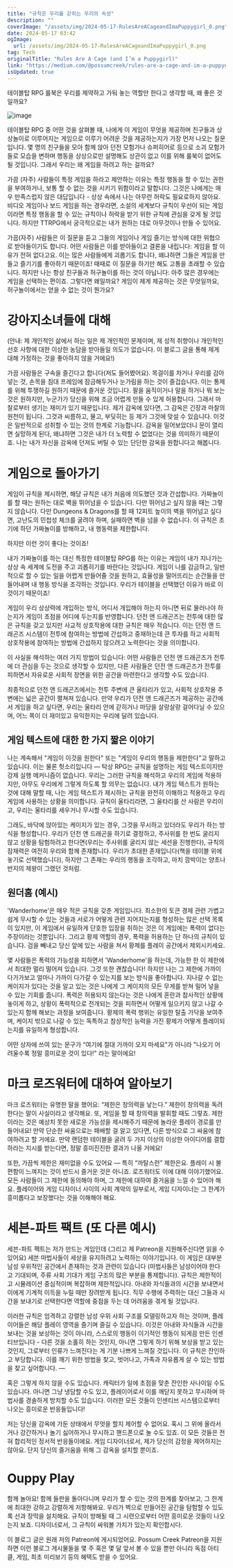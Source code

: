 ```yaml
---
title: "규칙은 우리를 갇히는 우리의 속성"
description: ""
coverImage: "/assets/img/2024-05-17-RulesAreACageandImaPuppygirl_0.png"
date: 2024-05-17 03:42
ogImage:
  url: /assets/img/2024-05-17-RulesAreACageandImaPuppygirl_0.png
tag: Tech
originalTitle: "Rules Are A Cage (and I’m a Puppygirl)"
link: "https://medium.com/@possumcreek/rules-are-a-cage-and-im-a-puppygirl-69e8d569b2b6"
isUpdated: true
---
```


테이블탑 RPG 룰북은 우리를 제약하고 가둬 놓는 역할만 한다고 생각할 때, 왜 좋은 것일까요?

![image](/assets/img/2024-05-17-RulesAreACageandImaPuppygirl_0.png)

테이블탑 RPG 중 어떤 것을 살펴볼 때, 나에게 이 게임이 무엇을 제공하며 친구들과 상상놀이로 이루어지는 게임으로 이루기 어려운 것을 제공하는지가 가장 먼저 나오는 질문입니다. 몇 명의 친구들을 모아 함께 앉아 던전 모험가나 슈퍼히어로 등으로 소괴 모험가들로 모습을 변하며 행동을 상상으로만 설명해도 상관이 없고 이를 위해 룰북이 없어도 될 것입니다. 그래서 우리는 왜 게임을 하려고 하는 걸까요?

가끔 (자주) 사람들이 특정 게임을 하라고 제안하는 이유는 특정 행동을 할 수 있는 권한을 부여하거나, 보통 할 수 없는 것을 시키기 위함이라고 말합니다. 그것은 나에게는 매우 만족스럽지 않은 대답입니다 - 상상 속에서 나는 아무런 허락도 필요로하지 않아요. 비디오 게임이나 보드 게임을 하는 경우라면, 소설의 세계보다 규칙이 우선이 되는 게임이라면 특정 행동을 할 수 있는 규칙이나 허락을 받기 위한 규칙에 관심을 갖게 될 것입니다. 하지만 TTRPG에서 궁극적으로는 내가 원하는 대로 아무것이나 만들 수 있어요.

<!-- seedividend - 사각형 -->

<ins class="adsbygoogle"
     style="display:block"
     data-ad-client="ca-pub-4877378276818686"
     data-ad-slot="1898504329"
     data-ad-format="auto"
     data-full-width-responsive="true"></ins>

<script>
     (adsbygoogle = window.adsbygoogle || []).push({});
</script>

가끔(자주) 사람들은 이 질문을 듣고 그들의 게임이나 게임 즐기는 방식에 대한 위협으로 받아들이기도 합니다. 어떤 사람들은 이를 받아들이고 결론을 내립니다: 게임을 할 이유가 전혀 없다고요. 이는 많은 사람들에게 괴롭기도 합니다, 왜냐하면 그들은 게임을 만들고 즐기기를 좋아하기 때문이죠! 때때로 이 질문을 하기만 해도 고통을 초래할 수 있습니다. 하지만 나는 항상 친구들과 허구놀이를 하는 것이 아닙니다: 아주 많은 경우에는 게임을 선택하는 편이죠. 그렇다면 왜일까요? 게임이 제게 제공하는 것은 무엇일까요, 허구놀이에서는 얻을 수 없는 것이 뭔가요?

# 강아지소녀들에 대해

(안내: 제 개인적인 삶에서 하는 일은 제 개인적인 문제이며, 제 성적 취향이나 개인적인 선호 사항에 대한 이상한 농담을 받아들일 의도가 없습니다. 이 블로그 글을 통해 제게 대해 가정하는 것을 좋아하지 않을 거에요!)

가끔 사람들은 구속을 즐긴다고 합니다(저도 들어봤어요). 목걸이를 차거나 우리를 감아넣는 것, 손목을 침대 프레임에 잠금해두거나 눈가림을 하는 것이 즐겁습니다. 이는 통제를 위해 투쟁하길 원하기 때문에 즐거운 것입니다. 팔을 움직이거나 말을 하거나 뭐 보는 것은 원하지만, 누군가가 당신을 위해 조금 어렵게 만들 수 있게 허용합니다. 그래서 마찰로부터 생기는 재미가 있기 때문입니다. 제가 감옥에 있다면, 그 감옥은 긴장과 마찰의 원천이 됩니다. 그것과 씨름하고, 물고, 부딪히는 등 제가 그것에 맞설 수 있습니다. 이것은 일반적으로 성취할 수 있는 것의 한계로 기능합니다. 감옥을 밀어보았더니 문이 열리면 실망하게 된다, 왜냐하면 그것은 내가 더 노력할 수 없었다는 것을 의미하기 때문이죠. 나는 내가 자신을 감옥에 던져도 버틸 수 있는 단단한 감옥을 원합니다고 해봅니다.

<!-- seedividend - 사각형 -->

<ins class="adsbygoogle"
     style="display:block"
     data-ad-client="ca-pub-4877378276818686"
     data-ad-slot="1898504329"
     data-ad-format="auto"
     data-full-width-responsive="true"></ins>

<script>
     (adsbygoogle = window.adsbygoogle || []).push({});
</script>

# 게임으로 돌아가기

게임이 규칙을 제시하면, 해당 규칙은 내가 처음에 의도했던 것과 간섭합니다. 가짜놀이를 할 때는 원하는 대로 벽을 뛰어넘을 수 있습니다. 다만 뛰어넘고 싶지 않을 때는 그렇지 않습니다. 다만 Dungeons & Dragons를 할 때 12피트 높이의 벽을 뛰어넘고 싶다면, 고난도의 민첩성 체크를 굴려야 하며, 실패하면 벽을 넘을 수 없습니다. 이 규칙은 초기에 하던 가짜놀이를 방해하고, 내 행동력을 제한합니다.

하지만 이런 것이 좋다는 것이죠!

내가 가짜놀이를 하는 대신 특정한 테이블탑 RPG를 하는 이유는 게임이 내가 지나가는 상상 속 세계에 도전을 주고 괴롭히기를 바란다는 것입니다. 게임이 나를 감금하고, 일반적으로 할 수 있는 일을 어렵게 만들어줄 것을 원하고, 효율성을 떨어뜨리는 순간들을 만들어내며 내 행동 방식을 조각하는 것입니다. 우리가 테이블을 선택했던 이유가 바로 이것이기 때문이죠!

<!-- seedividend - 사각형 -->

<ins class="adsbygoogle"
     style="display:block"
     data-ad-client="ca-pub-4877378276818686"
     data-ad-slot="1898504329"
     data-ad-format="auto"
     data-full-width-responsive="true"></ins>

<script>
     (adsbygoogle = window.adsbygoogle || []).push({});
</script>

게임이 우리 상상력에 개입하는 방식, 어디서 개입해야 하는지 아니면 뒤로 물러나야 하는지가 게임이 초점을 어디에 두는지를 반영합니다. 던전 앤 드래곤즈는 전투에 대한 많은 규칙을 갖고 있지만 사교적 상호작용에 대한 규칙은 매우 적습니다. 이는 던전 앤 드래곤즈 시스템이 전투에 참여하는 방법에 간섭하고 중재하는데 큰 투자를 하고 사회적 상호작용에 참여하는 방법에 간섭하지 않으려고 노력한다는 것을 의미합니다.

이 사실을 해석하는 여러 가지 방법이 있습니다: 어떤 사람들은 던전 앤 드래곤즈가 전투에 더 관심을 두는 것으로 생각할 수 있지만, 다른 사람들은 던전 앤 드래곤즈가 전투를 피하면서 자유로운 사회적 장면을 위한 공간을 마련한다고 생각할 수도 있습니다.

최종적으로 던전 앤 드래곤즈에서는 전투 주변에 큰 울타리가 있고, 사회적 상호작용 주변에는 넓은 공간이 펼쳐져 있습니다. 만약 우리가 던전 앤 드래곤즈가 제공하는 공간에서 게임을 하고 싶다면, 우리는 울타리 안에 갇히거나 마당을 살랑살랑 걸어다닐 수 있으며, 어느 쪽이 더 재미있고 유익한지는 우리에 달려 있습니다.

## 게임 텍스트에 대한 한 가지 짧은 이야기

나는 계속해서 "게임이 이것을 원한다" 또는 "게임이 우리의 행동을 제한한다"고 말하고 있습니다. 이는 물론 헛소리입니다 — 탁상 RPG는 규칙을 설명하는 게임 텍스트이지만 강제 실행 메커니즘이 없습니다. 우리는 그러한 규칙을 해석하고 우리의 게임에 적용하지만, 아무도 우리에게 그렇게 하도록 할 의무는 없습니다. 내가 게임 텍스트가 원하는 것에 대해 말할 때, 나는 게임 텍스트가 제시하는 규칙을 완전히 이해하고 적용하고 우리 게임에 사용하는 상황을 의미합니다. 규칙이 울타리라면, 그 울타리를 산 사람은 우리이고, 우리는 울타리를 세우거나 무시할 수도 있습니다.

<!-- seedividend - 사각형 -->

<ins class="adsbygoogle"
     style="display:block"
     data-ad-client="ca-pub-4877378276818686"
     data-ad-slot="1898504329"
     data-ad-format="auto"
     data-full-width-responsive="true"></ins>

<script>
     (adsbygoogle = window.adsbygoogle || []).push({});
</script>

그래도, 바닥에 앉아있는 케이지가 있는 경우, 그것을 무시하고 있더라도 우리가 하는 방식을 형성합니다. 우리가 던전 앤 드래곤을 하기로 결정하고, 주사위를 한 번도 굴리지 않고 상황을 탐험하려고 한다면(우리는 주사위를 굴리지 않는 세션을 진행한다), 규칙의 잠재력은 여전히 우리와 함께 존재합니다. 우리가 초대한 존재입니다(책을 테이블 위에 놓기로 선택했습니다), 하지만 그 존재는 우리의 행동을 조각하고, 마치 깜박이는 양초나 반지의 제왕이 그랬던 것처럼.

## 원더홈 (예시)

'Wanderhome'은 매우 적은 규칙을 갖춘 게임입니다. 최소한의 토큰 경제 관련 가볍고 쉽게 무시할 수 있는 것들과 서로가 어떻게 관련 지어지는지를 형성하는 많은 선택 목록이 있지만, 이 게임에서 유일하게 단호한 입장을 취하는 것은 이 게임에는 폭력이 없다는 주장이라는 것뿐입니다. 그리고 황제 역할의 경우, 폭력을 허용하는 단 하나의 규칙이 있습니다. 검을 빼내고 당신 앞에 있는 사람을 쳐서 황제를 플레이 공간에서 제외시키세요.

몇 사람들은 폭력의 가능성을 피하면서 'Wanderhome'을 하는데, 가능한 한 이 제한에서 최대한 멀리 떨어져 있습니다. 그것 또한 괜찮습니다! 하지만 나는 그 제한에 가까이 다가가보고 얼마나 가까이 다가갈 수 있는지를 보는 방식을 좋아합니다. 지나갈 수 없는 케이지가 있다는 것을 알고 있는 것은 나에게 그 케이지의 모든 무게를 받쳐 밀어 넣을 수 있는 기회를 줍니다. 폭력은 허용되지 않는다는 것은 나에게 혼란과 참사적인 상황에 놓이게 하고, 상황이 폭력적으로 전개되는 것을 피하면서 어떻게 일으키지 않고 나갈 수 있는지 함께 해보는 과정을 보여줍니다. 황제의 폭력 행위는 유일한 탈출 가닥을 보여주며, 케이지 밖으로 나갈 수 있는 독특하고 참상적인 능력을 가진 황제가 어떻게 플레이되는지를 유일하게 형성합니다.

<!-- seedividend - 사각형 -->

<ins class="adsbygoogle"
     style="display:block"
     data-ad-client="ca-pub-4877378276818686"
     data-ad-slot="1898504329"
     data-ad-format="auto"
     data-full-width-responsive="true"></ins>

<script>
     (adsbygoogle = window.adsbygoogle || []).push({});
</script>

어떤 상자에 쓰여 있는 문구가 “여기에 절대 가까이 오지 마세요"가 아니라 "나오기 어려울수록 정말 흥미로운 것이 있다!" 라는 말이에요!

# 마크 로즈워터에 대하여 알아보기

마크 로즈워터는 유명한 말을 했어요: “제한은 창의력을 낳는다.” 제한이 창의력을 독려한다는 말이 사실이라고 생각해요. 또, 게임을 할 때 창의력을 발휘할 때도 그렇죠. 제한이라는 것은 예상치 못한 새로운 가능성을 제시해주기 때문에 놀라운 플레이 경로를 만들어내요! 만약 단순한 싸움으로는 패배할 걸 알고 있다면, 다른 방식으로 그 싸움에 참여하려고 할 거에요. 만약 랜덤한 테이블을 굴려 두 가지 이상의 이상한 아이디어를 결합하라는 지시를 받는다면, 정말 흥미진진한 결과가 나올 거에요!

또한, 가끔씩 제한은 재미없을 수도 있어요 — 특히 “까탈스런” 제한은요. 플레이 시 불편함이 느껴지는 것이 반드시 즐거운 것은 아니죠. 로즈워터도 이에 대해 이야기했어요. 모든 사람들이 그 제한에 동의해야 하며, 그 제한에 대하여 즐거움을 느낄 수 있어야 해요. 플레이어와 게임 디자이너 사이의 사회 계약의 일부로서, 게임 디자이너는 그 한계가 흥미롭다고 보장했다는 것을 이해해야 해요.

<!-- seedividend - 사각형 -->

<ins class="adsbygoogle"
     style="display:block"
     data-ad-client="ca-pub-4877378276818686"
     data-ad-slot="1898504329"
     data-ad-format="auto"
     data-full-width-responsive="true"></ins>

<script>
     (adsbygoogle = window.adsbygoogle || []).push({});
</script>

# 세븐-파트 팩트 (또 다른 예시)

세븐-파트 팩트는 저가 만드는 게임인데 (그리고 제 Patreon을 지원해주신다면 읽을 수 있어요) 세븐 마법사들이 세상을 유지하려고 노력하는 이야기입니다. 이 게임은 대부분 남성 우위적인 공간에서 존재하는 것과 관련이 있습니다 (마법사들은 남성이어야 한다고 기대되며, 주류 사회 기대가 게임 구조의 많은 부분을 통제합니다). 규칙은 제한적이고 시뮬레이션 중심적이며 복잡하며 제한적입니다. 아내와 자식들과의 시간을 보내면서 이에게 기계적 이득을 누릴 때만 장려받게 됩니다. 직무 수행에 주력하는 대신 그들과 시간을 보내기로 선택한다면 역할에 중점을 두는 데 어려움을 겪게 될 것입니다.

이러한 규칙은 엄격하고 강렬한 남성 우위 사회 구조를 모델링하고자 하는 것이며, 플레이어들은 해당 플레이 영역을 즐기며 즐길 수 있습니다. 이것은 아내와 자식들과 시간을 보내는 것을 보상하는 것이 아니라, 스스로의 행동이 이기적인 행동이 되게끔 만든 인센티브입니다 - 다른 것을 소홀히 하는 것인지, 아니면 그렇게 하기 위해 보상을 받고 있는 것인지, 그로부터 인류가 느껴진다는 게 기분 나쁘게 느껴질 것입니다. 이 규칙은 잔인하고 부당합니다. 이를 깨기 위한 방법을 찾고, 벗어나고, 가족과 자유롭게 살 수 있는 방법을 찾고 싶어합니다. —

혹은 그렇게 하지 않을 수도 있습니다. 캐릭터가 일에 초점을 맞춘 잔인한 사나이일 수도 있습니다. 아니면 그냥 냉담할 수도 있고, 플레이어로서 이를 깨닫지 못하고 무시하며 마법사를 경솔하게 방치할 수도 있습니다. 이러한 모든 것들이 인센티브 시스템으로부터 나오는 흥미로운 반응들입니다!

<!-- seedividend - 사각형 -->

<ins class="adsbygoogle"
     style="display:block"
     data-ad-client="ca-pub-4877378276818686"
     data-ad-slot="1898504329"
     data-ad-format="auto"
     data-full-width-responsive="true"></ins>

<script>
     (adsbygoogle = window.adsbygoogle || []).push({});
</script>

저는 당신을 감옥에 가둔 상태에서 무엇을 할지 제어할 수 없어요. 혹시 그 위에 올라서거나 강간하거나 놀기 싫어하거나 무시하고 핸드폰으로 놀 수도 있죠. 이 모든 것들은 전혀 합리적인 정서적 반응들이에요. 게임 디자이너로서, 제가 당신의 감정을 제어하지는 않아요. 단지 당신의 즐거움을 위해 그 감옥을 설치할 뿐이죠.

# Ouppy Play

함께 놀아요! 함께 들판을 돌아다니며 우리가 할 수 있는 것의 한계를 찾아보고, 그 한계에 최대한 강하고 강렬하게 저항해봐요. 우리가 벽으로 만들어진 공간을 탐험할 수 있도록 선과 장막을 설치해요. 규칙이 방해될 때 그 시련으로부터 어떤 흥미로운 것들이 나오는지 보죠. 디자이너로서, 그 규칙이 싸워볼 가치가 있는지 확인합시다.

이 블로그 글은 원래 저의 Patreon에 게시되었어요. Possum Creek Patreon을 지원하면 이런 블로그 게시물들을 몇 주 혹은 몇 달 앞서 볼 수 있을 뿐만 아니라 독점 아티클, 게임, 최초 미리보기 등의 혜택도 받을 수 있어요.
